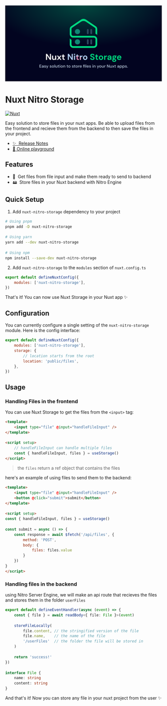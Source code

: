 ![Nuxt Storage Banner](./playground/public/nuxt-nitro-storage-banner.svg)

# Nuxt Nitro Storage

<!-- [![npm version][npm-version-src]][npm-version-href]
[![npm downloads][npm-downloads-src]][npm-downloads-href]
[![License][license-src]][license-href] -->
[![Nuxt][nuxt-src]][nuxt-href]

Easy solution to store files in your nuxt apps. Be able to upload files from the frontend and recieve them from the backend to then save the files in your project.

-  [✨ &nbsp;Release Notes](/CHANGELOG.md)
-  [🏀 Online playground](https://stackblitz.com/github/NyllRE/nuxt-nitro-storage?file=playground%2Fapp.vue)
<!-- - [📖 &nbsp;Documentation](https://example.com) -->

## Features

<!-- Highlight some of the features your module provide here -->

-  📁 &nbsp;Get files from file input and make them ready to send to backend
-  🖴 &nbsp;Store files in your Nuxt backend with Nitro Engine

## Quick Setup

1. Add `nuxt-nitro-storage` dependency to your project

```bash
# Using pnpm
pnpm add -D nuxt-nitro-storage

# Using yarn
yarn add --dev nuxt-nitro-storage

# Using npm
npm install --save-dev nuxt-nitro-storage
```

2. Add `nuxt-nitro-storage` to the `modules` section of `nuxt.config.ts`

```js
export default defineNuxtConfig({
	modules: ['nuxt-nitro-storage'],
})
```

That's it! You can now use Nuxt Storage in your Nuxt app ✨

## Configuration

You can currently configure a single setting of the `nuxt-nitro-storage` module. Here is the config interface:

```js
export default defineNuxtConfig({
	modules: ['nuxt-nitro-storage'],
	storage: {
		// location starts from the root
		location: 'public/files',
	},
})
```

## Usage

### Handling Files in the frontend
You can use Nuxt Storage to get the files from the `<input>` tag:

```html
<template>
	<input type="file" @input="handleFileInput" />
</template>

<script setup>
	// handleFileInput can handle multiple files
	const { handleFileInput, files } = useStorage()
</script>
```
> the `files` return a ref object that contains the files

here's an example of using files to send them to the backend:
```html
<template>
	<input type="file" @input="handleFileInput" />
	<button @click="submit">submit</button>
</template>

<script setup>
const { handleFileInput, files } = useStorage()

const submit = async () => {
	const response = await $fetch('/api/files', {
		method: 'POST',
		body: {
			files: files.value
		}
	})
}
</script>
```


### Handling files in the backend
using Nitro Server Engine, we will make an api route that recieves the files and stores them in the folder `userFiles`
```ts
export default defineEventHandler(async (event) => {
	const { file } = await readBody<{ file: File }>(event)

	storeFileLocally(
		file.content, // the stringified version of the file
		file.name,    // the name of the file
		'/userFiles'  // the folder the file will be stored in
	)

	return 'success!'
})

interface File {
	name: string
	content: string
}
```

And that's it! Now you can store any file in your nuxt project from the user ✨

<!-- Badges -->

[npm-version-src]: https://img.shields.io/npm/v/nuxt-nitro-storage/latest.svg?style=flat&colorA=18181B&colorB=28CF8D
[npm-version-href]: https://npmjs.com/package/nuxt-nitro-storage
[npm-downloads-src]: https://img.shields.io/npm/dm/nuxt-nitro-storage.svg?style=flat&colorA=18181B&colorB=28CF8D
[npm-downloads-href]: https://npmjs.com/package/nuxt-nitro-storage
[license-src]: https://img.shields.io/npm/l/nuxt-nitro-storage.svg?style=flat&colorA=18181B&colorB=28CF8D
[license-href]: https://npmjs.com/package/nuxt-nitro-storage
[nuxt-src]: https://img.shields.io/badge/Nuxt-18181B?logo=nuxt.js
[nuxt-href]: https://nuxt.com
